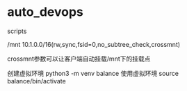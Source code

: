 # auto_devops
scripts


/mnt  10.1.0.0/16(rw,sync,fsid=0,no_subtree_check,crossmnt)

crossmnt参数可以让客户端自动挂载/mnt下的挂载点


创建虚拟环境
python3 -m venv balance
使用虚拟环境
source balance/bin/activate
